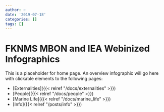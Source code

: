 ```yaml
---
author: ~
date: '2019-07-18'
categories: []
tags: []
---
```


# FKNMS MBON and IEA Webinized Infographics

This is a placeholder for home page.
An overview infographic will go here with clickable elements to the following pages:

- [Externalities]({{< relref "/docs/externalities" >}})
- [People]({{< relref "/docs/people" >}})
- [Marine Life]({{< relref "/docs/marine_life" >}})
- [Info]({{< relref "/posts/info" >}})

